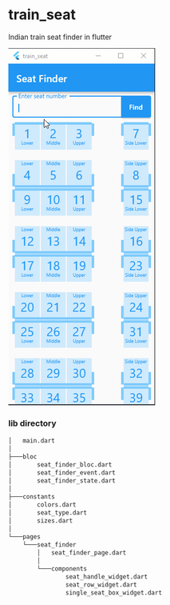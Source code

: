 # train_seat

Indian train seat finder in flutter

![preview](preview.gif)

### lib directory
```
│   main.dart
│
├───bloc
│       seat_finder_bloc.dart    
│       seat_finder_event.dart   
│       seat_finder_state.dart   
│
├───constants
│       colors.dart
│       seat_type.dart
│       sizes.dart
│
└───pages
    └───seat_finder
        │   seat_finder_page.dart
        │   
        └───components
                seat_handle_widget.dart
                seat_row_widget.dart
                single_seat_box_widget.dart
```
